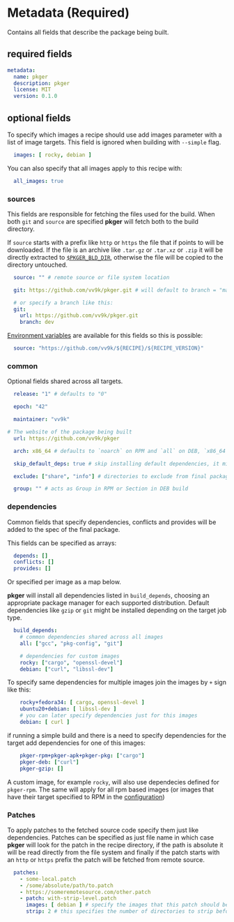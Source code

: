 # Metadata (Required)

Contains all fields that describe the package being built.

## required fields

```yaml
metadata:
  name: pkger
  description: pkger
  license: MIT
  version: 0.1.0
```

## optional fields

To specify which images a recipe should use add images parameter with a list of image targets. This field is ignored
when building with `--simple` flag.

```yaml
  images: [ rocky, debian ]
```

You can also specify that all images apply to this recipe with:

```yaml
  all_images: true
```

### sources

This fields are responsible for fetching the files used for the build. When both `git` and `source` are specified
**pkger** will fetch both to the build directory.

If `source` starts with a prefix like `http` or `https` the file that if points to will be downloaded. If the file is an
archive like `.tar.gz` or `.tar.xz` or `.zip` it will be directly extracted to
[`$PKGER_BLD_DIR`](./env.md#pkger-variables), otherwise the file will be copied to the directory untouched.

```yaml
  source: "" # remote source or file system location

  git: https://github.com/vv9k/pkger.git # will default to branch = "master"

  # or specify a branch like this:
  git:
    url: https://github.com/vv9k/pkger.git
    branch: dev
```

[Environment variables](./env.md) are available for this fields so this is possible:
```yaml
  source: "https://github.com/vv9k/${RECIPE}/${RECIPE_VERSION}"
```


### common

Optional fields shared across all targets.

```yaml
  release: "1" # defaults to "0"

  epoch: "42"

  maintainer: "vv9k"

# The website of the package being built
  url: https://github.com/vv9k/pkger

  arch: x86_64 # defaults to `noarch` on RPM and `all` on DEB, `x86_64` automatically converted to `amd64` on DEB...

  skip_default_deps: true # skip installing default dependencies, it might break the builds

  exclude: ["share", "info"] # directories to exclude from final package

  group: "" # acts as Group in RPM or Section in DEB build
```


### dependencies

Common fields that specify dependencies, conflicts and provides will be added to the spec of the final package. 

This fields can be specified as arrays:
```yaml
  depends: []
  conflicts: []
  provides: []
```
Or specified per image as a map below.

**pkger** will install all dependencies listed in `build_depends`, choosing an appropriate package manager for each
supported distribution. Default dependencies like `gzip` or `git` might be installed depending on the target job type.

```yaml
  build_depends:
    # common dependencies shared across all images
    all: ["gcc", "pkg-config", "git"]

    # dependencies for custom images
    rocky: ["cargo", "openssl-devel"]
    debian: ["curl", "libssl-dev"]
```

To specify same dependencies for multiple images join the images by `+` sign like this:
```yaml
    rocky+fedora34: [ cargo, openssl-devel ]
    ubuntu20+debian: [ libssl-dev ]
    # you can later specify dependencies just for this images
    debian: [ curl ]
```

if running a simple build and there is a need to specify dependencies for the target add dependencies for one of this
images:

```yaml
    pkger-rpm+pkger-apk+pkger-pkg: ["cargo"]
    pkger-deb: ["curl"]
    pkger-gzip: []
```

A custom image, for example `rocky`, will also use dependecies defined for `pkger-rpm`. The same will apply for all rpm based images (or images that have their target specified to RPM in the [configuration](./configuration.md))


### Patches

To apply patches to the fetched source code specify them just like dependencies. Patches can be specified as just file
name in which case **pkger** will look for the patch in the recipe directory, if the path is absolute it will be read
directly from the file system and finally if the patch starts with an `http` or `https` prefix the patch will be fetched
from remote source.

```yaml
  patches:
    - some-local.patch
    - /some/absolute/path/to.patch
    - https://someremotesource.com/other.patch
    - patch: with-strip-level.patch
      images: [ debian ] # specify the images that this patch should be aplied on
      strip: 2 # this specifies the number of directories to strip before applying the patch (known as -pN or --stripN option in UNIX patch tool
```
